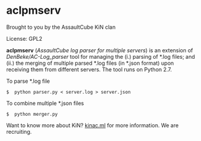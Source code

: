 aclpmserv
=========
Brought to you by the AssaultCube KiN clan

License: GPL2

**aclpmserv** (*AssaultCube log parser for multiple servers*) is an extension of
*DenBeke/AC-Log_parser* tool for managing the (i.) parsing of *.log files; and
(ii.) the merging of multiple parsed *.log files (in *.json format) upon
receiving them  from different servers. The tool runs on Python 2.7.

To parse *.log file

    $  python parser.py < server.log > server.json

To combine multiple *.json files

    $  python merger.py

Want to know more about KiN? [kinac.ml](http://www.kinac.ml) for more
information. We are recruiting.
